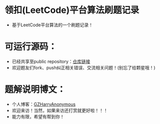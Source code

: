 # 领扣(LeetCode)平台算法刷题记录
- 基于LeetCode平台算法的一个刷题记录！
# 可运行源码：
- 已经共享至public repository：[仓库链接](https://github.com/GZHarryAnonymous/LeetCode)
- 欢迎题友们fork、push纠正相关错误、交流相关问题！(别忘了给颗星哦！)
# 题解说明博文：
- 个人博客：[GZHarryAnonymous](https://gzharryanonymous.github.io/)
- 欢迎来访！当然，如果来访还打赏就更好啦！！！
- 能力有限，希望有帮到你！

